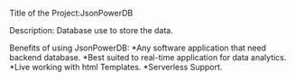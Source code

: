 Title of the Project:JsonPowerDB

Description: Database use to store the data.

Benefits of using JsonPowerDB: *Any software application that need backend database.
                               *Best suited to real-time application for data analytics.
                               *Live working with html Templates.
                               *Serverless Support.
